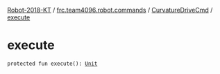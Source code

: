 [Robot-2018-KT](../../index.md) / [frc.team4096.robot.commands](../index.md) / [CurvatureDriveCmd](index.md) / [execute](./execute.md)

# execute

`protected fun execute(): `[`Unit`](https://kotlinlang.org/api/latest/jvm/stdlib/kotlin/-unit/index.html)